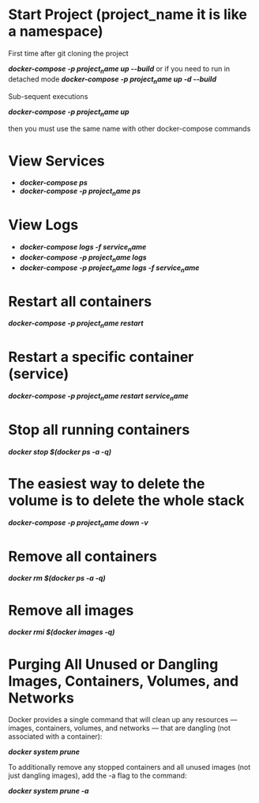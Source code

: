 
# Start Project (project_name it is like a namespace)

First time after git cloning the project

**_docker-compose -p $project_name$ up --build_** or if you need to run in detached mode **_docker-compose -p $project_name$ up -d --build_**

Sub-sequent executions

**_docker-compose -p $project_name$ up_**

then you must use the same name with other docker-compose commands

# View Services

* **_docker-compose ps_**
* **_docker-compose -p $project_name$ ps_**

# View Logs

* **_docker-compose logs -f $service_name$_**
* **_docker-compose -p $project_name$ logs_**
* **_docker-compose -p $project_name$ logs -f $service_name$_**

# Restart all containers

**_docker-compose -p $project_name$ restart_**

# Restart a specific container (service)

**_docker-compose -p $project_name$ restart $service_name$_**

# Stop all running containers

**_docker stop $(docker ps -a -q)_**

# The easiest way to delete the volume is to delete the whole stack

**_docker-compose -p $project_name$ down -v_**

# Remove all containers

**_docker rm $(docker ps -a -q)_**

# Remove all images

**_docker rmi $(docker images -q)_**

# Purging All Unused or Dangling Images, Containers, Volumes, and Networks

Docker provides a single command that will clean up any resources — images, containers, volumes, and networks — that are dangling (not associated with a container):

**_docker system prune_**

To additionally remove any stopped containers and all unused images (not just dangling images), add the -a flag to the command:

**_docker system prune -a_**
